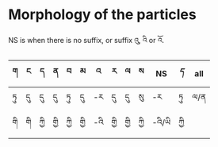 # Morphology of the particles

NS is when there is no suffix, or suffix འུ, འི or འོ.

| ག | ང | ད | ན | བ | མ | འ | ར | ལ | ས | NS | *ད* | all |
| -- | -- | -- | -- | -- | -- | -- | -- | -- | -- | -- | -- | -- |
| ཏུ | དུ | དུ | དུ | ཏུ | དུ | -ར | དུ | དུ | སུ | -ར | ཏུ | ལ/ན |
| གི | གི | ཀྱི | གྱི | ཀྱི | གྱི | -འི | གྱི | གྱི | ཀྱི | -འི/ཡི | ཀྱི |  |
